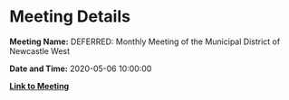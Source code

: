 # Meeting Details

**Meeting Name:** DEFERRED: Monthly Meeting of the Municipal District of Newcastle West

**Date and Time:** 2020-05-06 10:00:00

**[Link to Meeting](https://www.limerick.ie/council/whats-on/monthly-meeting-municipal-district-newcastle-west-50)**
